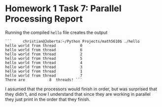 # Homework 1 Task 7: Parallel Processing Report

Running the compiled `hello` file creates the output

	```     christian@Joberta:~/Python Projects/math5610$ ./hello
 	hello world from thread           0
 	hello world from thread           6
 	hello world from thread           2
 	hello world from thread           5
 	hello world from thread           4
 	hello world from thread           3
 	hello world from thread           1
 	hello world from thread           7
 	There are           8  threads!	```

I assumed that the processors would finish in order, but was surprised that they didn't, and now I understand that since they are working in parallel they just print in the order that they finish.
